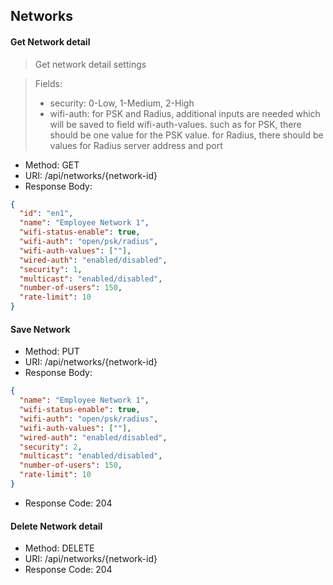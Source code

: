 ## Networks

#### Get Network detail
> Get network detail settings

> Fields:
> - security: 0-Low, 1-Medium, 2-High
> - wifi-auth: for PSK and Radius, additional inputs are needed which will be saved to field wifi-auth-values. such as for PSK, there should be one value for the PSK value. for Radius, there should be values for Radius server address and port


* Method: GET
* URI: /api/networks/{network-id}
* Response Body:

```json
{
  "id": "en1",
  "name": "Employee Network 1",
  "wifi-status-enable": true,
  "wifi-auth": "open/psk/radius",
  "wifi-auth-values": [""],
  "wired-auth": "enabled/disabled",
  "security": 1,
  "multicast": "enabled/disabled",
  "number-of-users": 150,
  "rate-limit": 10
}
```

#### Save Network

* Method: PUT
* URI: /api/networks/{network-id}
* Response Body:

```json
{
  "name": "Employee Network 1",
  "wifi-status-enable": true,
  "wifi-auth": "open/psk/radius",
  "wifi-auth-values": [""],
  "wired-auth": "enabled/disabled",
  "security": 2,
  "multicast": "enabled/disabled",
  "number-of-users": 150,
  "rate-limit": 10
}
```
* Response Code: 204


#### Delete Network detail

* Method: DELETE
* URI: /api/networks/{network-id}
* Response Code: 204
